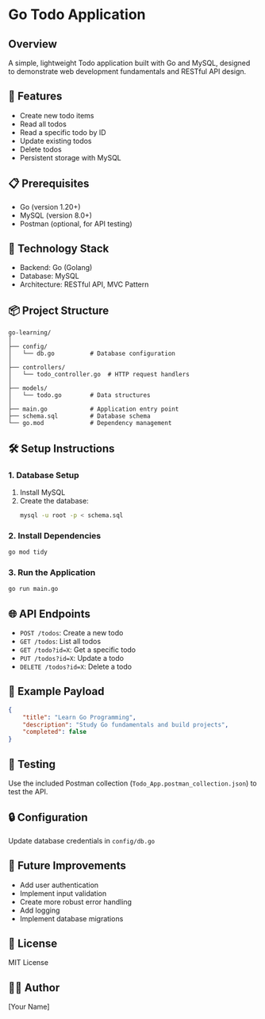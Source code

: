 # Go Todo Application

## Overview
A simple, lightweight Todo application built with Go and MySQL, designed to demonstrate web development fundamentals and RESTful API design.

## 🚀 Features
- Create new todo items
- Read all todos
- Read a specific todo by ID
- Update existing todos
- Delete todos
- Persistent storage with MySQL

## 📋 Prerequisites
- Go (version 1.20+)
- MySQL (version 8.0+)
- Postman (optional, for API testing)

## 🔧 Technology Stack
- Backend: Go (Golang)
- Database: MySQL
- Architecture: RESTful API, MVC Pattern

## 📦 Project Structure
```
go-learning/
│
├── config/
│   └── db.go          # Database configuration
│
├── controllers/
│   └── todo_controller.go  # HTTP request handlers
│
├── models/
│   └── todo.go        # Data structures
│
├── main.go            # Application entry point
├── schema.sql         # Database schema
└── go.mod             # Dependency management
```

## 🛠️ Setup Instructions

### 1. Database Setup
1. Install MySQL
2. Create the database:
   ```bash
   mysql -u root -p < schema.sql
   ```

### 2. Install Dependencies
```bash
go mod tidy
```

### 3. Run the Application
```bash
go run main.go
```

## 🌐 API Endpoints
- `POST /todos`: Create a new todo
- `GET /todos`: List all todos
- `GET /todo?id=X`: Get a specific todo
- `PUT /todos?id=X`: Update a todo
- `DELETE /todos?id=X`: Delete a todo

## 📝 Example Payload
```json
{
    "title": "Learn Go Programming",
    "description": "Study Go fundamentals and build projects",
    "completed": false
}
```

## 🧪 Testing
Use the included Postman collection (`Todo_App.postman_collection.json`) to test the API.

## 🔒 Configuration
Update database credentials in `config/db.go`

## 🚧 Future Improvements
- Add user authentication
- Implement input validation
- Create more robust error handling
- Add logging
- Implement database migrations

## 📄 License
MIT License

## 👨‍💻 Author
[Your Name]

